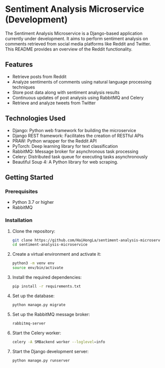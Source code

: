 # Sentiment Analysis Microservice (Development)

The Sentiment Analysis Microservice is a Django-based application currently under development. It aims to perform sentiment analysis on comments retrieved from social media platforms like Reddit and Twitter. This README provides an overview of the Reddit functionality.

## Features

- Retrieve posts from Reddit
- Analyze sentiments of comments using natural language processing techniques
- Store post data along with sentiment analysis results
- Continuous updates of post analysis using RabbitMQ and Celery
- Retrieve and analyze tweets from Twitter

## Technologies Used

- Django: Python web framework for building the microservice
- Django REST framework: Facilitates the creation of RESTful APIs
- PRAW: Python wrapper for the Reddit API
- PyTorch: Deep learning library for text classification
- RabbitMQ: Message broker for asynchronous task processing
- Celery: Distributed task queue for executing tasks asynchronously
- Beautiful Soup 4: A Python library for web scraping.

## Getting Started

### Prerequisites

- Python 3.7 or higher
- RabbitMQ

### Installation

1. Clone the repository:

   ```bash
   git clone https://github.com/HaiHongLa/sentiment-analysis-microservice.git
   cd sentiment-analysis-microservice
   ```
2. Create a virtual environment and activate it:

    ```bash
   python3 -m venv env
   source env/bin/activate
    ```

3. Install the required dependencies:

    ```bash
    pip install -r requirements.txt
    ```

4. Set up the database:

    ```bash
    python manage.py migrate
    ```

5. Set up the RabbitMQ message broker:

    ```bash
    rabbitmq-server
    ```

6. Start the Celery worker:

    ```bash
    celery -A SMBackend worker --loglevel=info
    ```

7. Start the Django development server:

    ```bash
    python manage.py runserver
    ```

